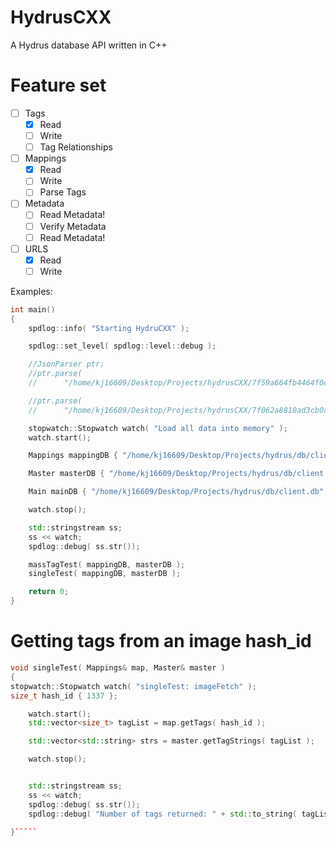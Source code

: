 # HydrusCXX

A Hydrus database API written in C++

# Feature set

- [ ] Tags
    - [X] Read
    - [ ] Write
    - [ ] Tag Relationships
- [ ] Mappings
    - [x] Read
    - [ ] Write
    - [ ] Parse Tags
- [ ] Metadata
    - [ ] Read Metadata!
    - [ ] Verify Metadata
    - [ ] Read Metadata!
- [ ] URLS
    - [x] Read
    - [ ] Write

Examples:

```cpp
int main()
{
	spdlog::info( "Starting HydruCXX" );

	spdlog::set_level( spdlog::level::debug );

	//JsonParser ptr;
	//ptr.parse(
	//		"/home/kj16609/Desktop/Projects/hydrusCXX/7f59a664fb4464f0d8cf63b1a0ea560743c009e20845b37894c1d72d8086451c" );

	//ptr.parse(
	//		"/home/kj16609/Desktop/Projects/hydrusCXX/7f062a8810ad3cb0a52cbaa4b864a92030e600cc413646bc255ae85a95693bea" );

	stopwatch::Stopwatch watch( "Load all data into memory" );
	watch.start();

	Mappings mappingDB { "/home/kj16609/Desktop/Projects/hydrus/db/client.mappings.db", true };

	Master masterDB { "/home/kj16609/Desktop/Projects/hydrus/db/client.master.db", true };

	Main mainDB { "/home/kj16609/Desktop/Projects/hydrus/db/client.db", true };

	watch.stop();

	std::stringstream ss;
	ss << watch;
	spdlog::debug( ss.str());

	massTagTest( mappingDB, masterDB );
	singleTest( mappingDB, masterDB );

	return 0;
}
```

# Getting tags from an image hash_id

```cpp
void singleTest( Mappings& map, Master& master )
{
stopwatch::Stopwatch watch( "singleTest: imageFetch" );
size_t hash_id { 1337 };

	watch.start();
	std::vector<size_t> tagList = map.getTags( hash_id );

	std::vector<std::string> strs = master.getTagStrings( tagList );

	watch.stop();


	std::stringstream ss;
	ss << watch;
	spdlog::debug( ss.str());
	spdlog::debug( "Number of tags returned: " + std::to_string( tagList.size()));

}`````
